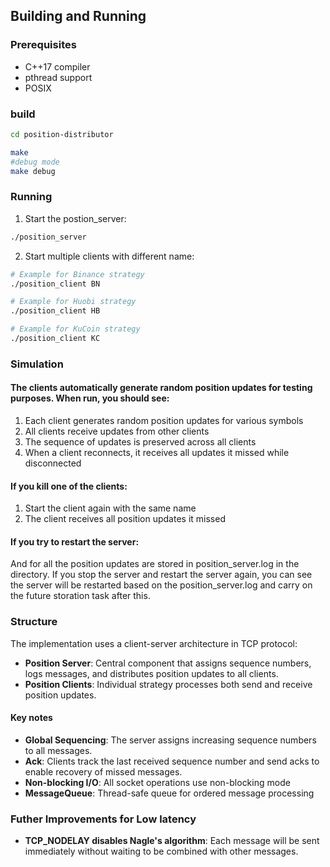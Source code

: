## Building and Running

### Prerequisites
- C++17 compiler
- pthread support
- POSIX

### build

```bash
cd position-distributor

make
#debug mode
make debug
```

### Running

1. Start the postion_server:
```bash
./position_server
```

2. Start multiple clients with different name:

```bash
# Example for Binance strategy
./position_client BN

# Example for Huobi strategy
./position_client HB

# Example for KuCoin strategy
./position_client KC
```

### Simulation

#### The clients automatically generate random position updates for testing purposes. When run, you should see:
1. Each client generates random position updates for various symbols
2. All clients receive updates from other clients
3. The sequence of updates is preserved across all clients
4. When a client reconnects, it receives all updates it missed while disconnected

#### If you kill one of the clients:
1. Start the client again with the same name
2. The client receives all position updates it missed

#### If you try to restart the server:
And for all the position updates are stored in position_server.log in the directory. 
If you stop the server and restart the server again, you can see the server will be restarted based on the position_server.log and carry on the future storation task after this.

### Structure
The implementation uses a client-server architecture in TCP protocol:

- **Position Server**: Central component that assigns sequence numbers, logs messages, and distributes position updates to all clients.
- **Position Clients**: Individual strategy processes both send and receive position updates.

#### Key notes
- **Global Sequencing**: The server assigns increasing sequence numbers to all messages.
- **Ack**: Clients track the last received sequence number and send acks to enable recovery of missed messages.
- **Non-blocking I/O**: All socket operations use non-blocking mode
- **MessageQueue**: Thread-safe queue for ordered message processing


### Futher Improvements for Low latency

- **TCP_NODELAY disables Nagle's algorithm**: Each message will be sent immediately without waiting to be combined with other messages.
